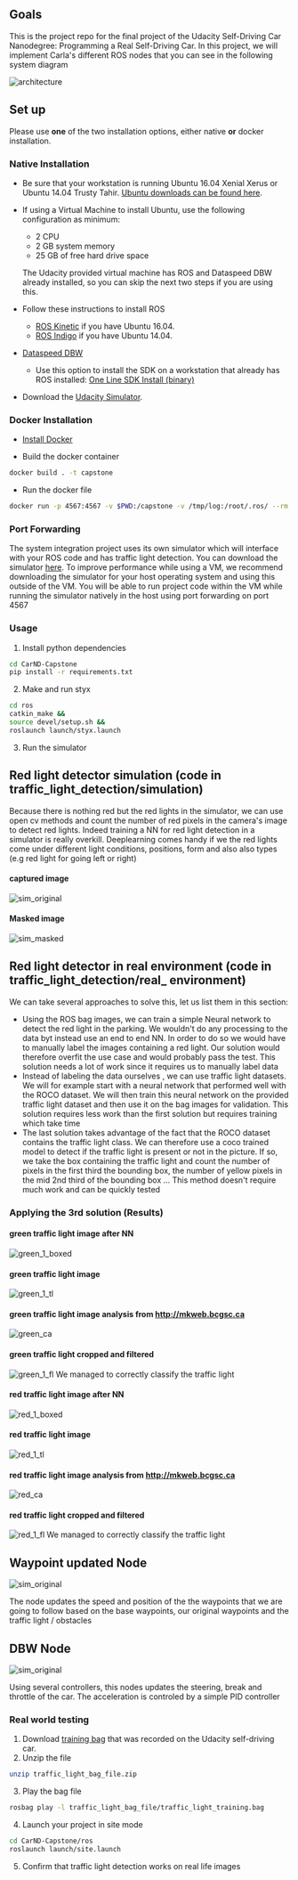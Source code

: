 ## Goals


This is the project repo for the final project of the Udacity Self-Driving Car Nanodegree: Programming a Real Self-Driving Car. In this project, we will implement Carla's different ROS nodes that you can see in the following system diagram

![architecture](report_resources/final-project-ros-graph-v2.png)

## Set up

Please use **one** of the two installation options, either native **or** docker installation.

### Native Installation

* Be sure that your workstation is running Ubuntu 16.04 Xenial Xerus or Ubuntu 14.04 Trusty Tahir. [Ubuntu downloads can be found here](https://www.ubuntu.com/download/desktop).
* If using a Virtual Machine to install Ubuntu, use the following configuration as minimum:
  * 2 CPU
  * 2 GB system memory
  * 25 GB of free hard drive space

  The Udacity provided virtual machine has ROS and Dataspeed DBW already installed, so you can skip the next two steps if you are using this.

* Follow these instructions to install ROS
  * [ROS Kinetic](http://wiki.ros.org/kinetic/Installation/Ubuntu) if you have Ubuntu 16.04.
  * [ROS Indigo](http://wiki.ros.org/indigo/Installation/Ubuntu) if you have Ubuntu 14.04.
* [Dataspeed DBW](https://bitbucket.org/DataspeedInc/dbw_mkz_ros)
  * Use this option to install the SDK on a workstation that already has ROS installed: [One Line SDK Install (binary)](https://bitbucket.org/DataspeedInc/dbw_mkz_ros/src/81e63fcc335d7b64139d7482017d6a97b405e250/ROS_SETUP.md?fileviewer=file-view-default)
* Download the [Udacity Simulator](https://github.com/udacity/CarND-Capstone/releases).

### Docker Installation
* [Install Docker](https://docs.docker.com/engine/installation/)

* Build the docker container
```bash
docker build . -t capstone
```

* Run the docker file
```bash
docker run -p 4567:4567 -v $PWD:/capstone -v /tmp/log:/root/.ros/ --rm -it capstone
```

### Port Forwarding

The system integration project uses its own simulator which will interface with your ROS code and has traffic light detection. You can download the simulator [here](https://github.com/udacity/CarND-Capstone/releases). To improve performance while using a VM, we recommend downloading the simulator for your host operating system and using this outside of the VM. You will be able to run project code within the VM while running the simulator natively in the host using port forwarding on port 4567

### Usage

1. Install python dependencies
```bash
cd CarND-Capstone
pip install -r requirements.txt
```
2. Make and run styx
```bash
cd ros
catkin_make &&
source devel/setup.sh &&
roslaunch launch/styx.launch
```
3. Run the simulator

<!--catkin_make && source devel/setup.sh && roslaunch launch/styx.launch -->




## Red light detector simulation (code in traffic\_light_detection/simulation)



Because there is nothing red but the red lights in the simulator, we can use open cv methods and count the number of red pixels in the camera's image to detect red lights. Indeed training a NN for red light detection in a simulator is really overkill. Deeplearning comes handy if we the red lights come under different light conditions, positions, form and also also types (e.g red light for going left or right)

#### captured image

![sim_original](report_resources/simulation_original_image.jpeg)


#### Masked image

![sim_masked](report_resources/simulation_masked_redlight.png)


## Red light detector in real environment (code in traffic\_light_detection/real_ environment)


We can take several approaches to solve this, let us list them in this section:

- Using the ROS bag images, we can train a simple Neural network to detect the red light in the parking. We wouldn't do any processing to the data byt instead use an end to end NN. In order to do so we would have to manually label the images containing a red light. Our solution would therefore overfit the use case and would probably pass the test. This solution needs a lot of work since it requires us to manually label data
-  Instead of labeling the data ourselves , we can use traffic light datasets. We will for example start with a neural network that performed well with the ROCO dataset. We will then train this neural network on the provided traffic light dataset and then use it on the bag images for validation. This solution requires less work than the first solution but requires training which take time 
-  The last solution takes advantage of the fact that the ROCO dataset contains the traffic light class. We can therefore use a coco trained model to detect if the traffic light is present or not in the picture. If so, we take the box containing the traffic light and count the number of pixels in the first third the bounding box, the number of yellow pixels in the mid 2nd third of the bounding box ... This method doesn't require much work and can be quickly tested


### Applying the 3rd solution (Results)

#### green traffic light image after NN

![green_1_boxed](report_resources/green_1_boxed.jpg)

#### green traffic light image

![green_1_tl](report_resources/green_1_traffic_light.jpg)

#### green traffic light image analysis from http://mkweb.bcgsc.ca

![green_ca](report_resources/color_analysis_green.png)

#### green traffic light cropped and filtered

  ![green_1_fl](report_resources/green_1_filtered.jpg) We managed to correctly classify the traffic light

#### red traffic light image after NN

![red_1_boxed](report_resources/red_1_boxed.jpg)

#### red traffic light image

![red_1_tl](report_resources/red_1_traffic_light.jpg)

#### red traffic light image analysis from http://mkweb.bcgsc.ca

![red_ca](report_resources/color_analysis_red.png)

#### red traffic light cropped and filtered

  ![red_1_fl](report_resources/red_1_filtered_red.jpg) We managed to correctly classify the traffic light
  
  
## Waypoint updated Node

![sim_original](report_resources/waypoint-updater-ros-graph.png)

The node updates the speed and position of the the waypoints that we are going to follow based on the base waypoints, our original waypoints and the traffic light / obstacles


## DBW Node

![sim_original](report_resources/dbw-node-ros-graph.png)

Using several controllers, this nodes updates the steering, break and throttle of the car. The acceleration is controled by a simple PID controller


### Real world testing
1. Download [training bag](https://s3-us-west-1.amazonaws.com/udacity-selfdrivingcar/traffic_light_bag_file.zip) that was recorded on the Udacity self-driving car.
2. Unzip the file
```bash
unzip traffic_light_bag_file.zip
```
3. Play the bag file
```bash
rosbag play -l traffic_light_bag_file/traffic_light_training.bag
```
4. Launch your project in site mode
```bash
cd CarND-Capstone/ros
roslaunch launch/site.launch
```
5. Confirm that traffic light detection works on real life images
